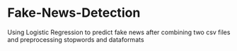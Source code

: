 # Fake-News-Detection
Using Logistic Regression to predict fake news after combining two csv files and preprocessing stopwords and dataformats
